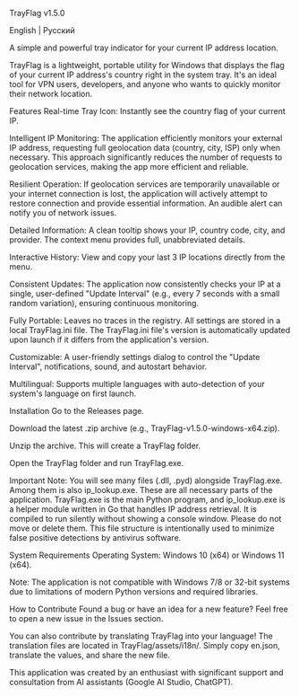 TrayFlag v1.5.0

English | Русский

A simple and powerful tray indicator for your current IP address location.

TrayFlag is a lightweight, portable utility for Windows that displays the flag of your current IP address's country right in the system tray. It's an ideal tool for VPN users, developers, and anyone who wants to quickly monitor their network location.

Features
Real-time Tray Icon: Instantly see the country flag of your current IP.

Intelligent IP Monitoring: The application efficiently monitors your external IP address, requesting full geolocation data (country, city, ISP) only when necessary. This approach significantly reduces the number of requests to geolocation services, making the app more efficient and reliable.

Resilient Operation: If geolocation services are temporarily unavailable or your internet connection is lost, the application will actively attempt to restore connection and provide essential information. An audible alert can notify you of network issues.

Detailed Information: A clean tooltip shows your IP, country code, city, and provider. The context menu provides full, unabbreviated details.

Interactive History: View and copy your last 3 IP locations directly from the menu.

Consistent Updates: The application now consistently checks your IP at a single, user-defined "Update Interval" (e.g., every 7 seconds with a small random variation), ensuring continuous monitoring.

Fully Portable: Leaves no traces in the registry. All settings are stored in a local TrayFlag.ini file. The TrayFlag.ini file's version is automatically updated upon launch if it differs from the application's version.

Customizable: A user-friendly settings dialog to control the "Update Interval", notifications, sound, and autostart behavior.

Multilingual: Supports multiple languages with auto-detection of your system's language on first launch.

Installation
Go to the Releases page.

Download the latest .zip archive (e.g., TrayFlag-v1.5.0-windows-x64.zip).

Unzip the archive. This will create a TrayFlag folder.

Open the TrayFlag folder and run TrayFlag.exe.

Important Note: You will see many files (.dll, .pyd) alongside TrayFlag.exe. Among them is also ip_lookup.exe. These are all necessary parts of the application. TrayFlag.exe is the main Python program, and ip_lookup.exe is a helper module written in Go that handles IP address retrieval. It is compiled to run silently without showing a console window. Please do not move or delete them. This file structure is intentionally used to minimize false positive detections by antivirus software.

System Requirements
Operating System: Windows 10 (x64) or Windows 11 (x64).

Note: The application is not compatible with Windows 7/8 or 32-bit systems due to limitations of modern Python versions and required libraries.

How to Contribute
Found a bug or have an idea for a new feature? Feel free to open a new issue in the Issues section.

You can also contribute by translating TrayFlag into your language! The translation files are located in TrayFlag/assets/i18n/. Simply copy en.json, translate the values, and share the new file.

This application was created by an enthusiast with significant support and consultation from AI assistants (Google AI Studio, ChatGPT).